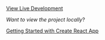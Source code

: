 [View Live Development](https://gallant-hermann-bb5bce.netlify.app/)

*Want to view the project locally*?

[Getting Started with Create React App](https://github.com/facebook/create-react-app/blob/main/packages/cra-template/template/README.md)


